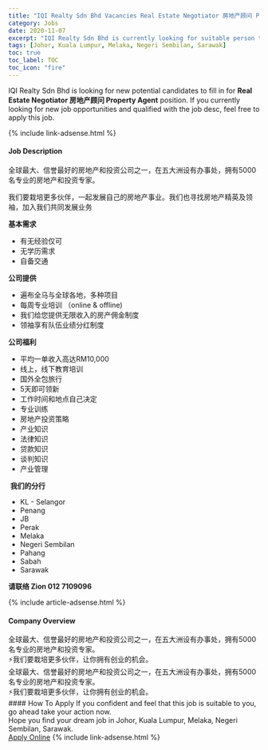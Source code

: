 ```yaml
---
title: "IQI Realty Sdn Bhd Vacancies Real Estate Negotiator 房地产顾问 Property Agent" 
category: Jobs 
date: 2020-11-07 
excerpt: "IQI Realty Sdn Bhd is currently looking for suitable person to fill in the Real Estate Negotiator 房地产顾问 Property Agent which positioned at Johor, Kuala Lumpur, Melaka, Negeri Sembilan, Sarawak" 
tags: [Johor, Kuala Lumpur, Melaka, Negeri Sembilan, Sarawak] 
toc: true 
toc_label: TOC 
toc_icon: "fire" 
--- 
```


<p>IQI Realty Sdn Bhd is looking for new potential candidates to fill in for <b>Real Estate Negotiator 房地产顾问 Property Agent</b> position. If you currently looking for new job opportunities and qualified with the job desc, feel free to apply this job.
</p>{% include link-adsense.html %} 
<div><div><div><h4>Job Description</h4></div></div><div><div><span><div><p>&#20840;&#29699;&#26368;&#22823;&#12289;&#20449;&#35465;&#26368;&#22909;&#30340;&#25151;&#22320;&#20135;&#21644;&#25237;&#36164;&#20844;&#21496;&#20043;&#19968;&#65292;&#22312;&#20116;&#22823;&#27954;&#35774;&#26377;&#21150;&#20107;&#22788;&#65292;&#25317;&#26377;5000&#21517;&#19987;&#19994;&#30340;&#25151;&#22320;&#20135;&#21644;&#25237;&#36164;&#19987;&#23478;&#12290;</p><p>&#25105;&#20204;&#35201;&#26685;&#22521;&#26356;&#22810;&#20249;&#20276;&#65292;&#19968;&#36215;&#21457;&#23637;&#33258;&#24049;&#30340;&#25151;&#22320;&#20135;&#20107;&#19994;&#12290;&#25105;&#20204;&#20063;&#23547;&#25214;&#25151;&#22320;&#20135;&#31934;&#33521;&#21450;&#39046;&#34966;&#65292;&#21152;&#20837;&#25105;&#20204;&#20849;&#21516;&#21457;&#23637;&#19994;&#21153;</p><p><strong>&#22522;&#26412;&#38656;&#27714;</strong></p><ul><li>&#26377;&#26080;&#32463;&#39564;&#20165;&#21487;</li><li>&#26080;&#23398;&#21382;&#38656;&#27714;</li><li>&#33258;&#22791;&#20132;&#36890;</li></ul><p><strong>&#20844;&#21496;&#25552;&#20379;</strong></p><ul><li>&#36941;&#24067;&#20840;&#39532;&#19982;&#20840;&#29699;&#21508;&#22320;&#65292;&#22810;&#31181;&#39033;&#30446;</li><li>&#27599;&#21608;&#19987;&#19994;&#22521;&#35757; &#65288;online &amp; offline)</li><li>&#25105;&#20204;&#32473;&#24744;&#25552;&#20379;&#26080;&#38480;&#25910;&#20837;&#30340;&#25151;&#20135;&#20323;&#37329;&#21046;&#24230;</li><li>&#39046;&#34966;&#20139;&#26377;&#38431;&#20237;&#19994;&#32489;&#20998;&#32418;&#21046;&#24230;</li></ul><p><strong>&#20844;&#21496;&#31119;&#21033;</strong></p><ul><li>&#24179;&#22343;&#19968;&#21333;&#25910;&#20837;&#39640;&#36798;RM10,000</li><li>&#32447;&#19978;&#65292;&#32447;&#19979;&#25945;&#32946;&#22521;&#35757;</li><li>&#22269;&#22806;&#20840;&#21253;&#26053;&#34892;</li><li>5&#22825;&#21363;&#21487;&#39046;&#26032;</li><li>&#24037;&#20316;&#26102;&#38388;&#21644;&#22320;&#28857;&#33258;&#24049;&#20915;&#23450;</li><li>&#19987;&#19994;&#35757;&#32451;</li><li>&#25151;&#22320;&#20135;&#25237;&#36164;&#31574;&#30053;</li><li>&#20135;&#19994;&#30693;&#35782;</li><li>&#27861;&#24459;&#30693;&#35782;</li><li>&#36151;&#27454;&#30693;&#35782;</li><li>&#35848;&#21028;&#30693;&#35782;</li><li>&#20135;&#19994;&#31649;&#29702;</li></ul><p>&#160;<strong>&#25105;&#20204;&#30340;&#20998;&#34892;</strong></p><ul><li>KL - Selangor</li><li>Penang</li><li>JB</li><li>Perak</li><li>Melaka</li><li>Negeri Sembilan</li><li>Pahang</li><li>Sabah</li><li>Sarawak</li></ul><p><strong>&#35831;&#32852;&#32476; Zion&#160;012 7109096</strong></p></div></span></div></div></div> 
{% include article-adsense.html %} 
<div><div><div><h4>Company Overview</h4></div></div><div><div><span><div><div>&#20840;&#29699;&#26368;&#22823;&#12289;&#20449;&#35465;&#26368;&#22909;&#30340;&#25151;&#22320;&#20135;&#21644;&#25237;&#36164;&#20844;&#21496;&#20043;&#19968;&#65292;&#22312;&#20116;&#22823;&#27954;&#35774;&#26377;&#21150;&#20107;&#22788;&#65292;&#25317;&#26377;5000&#21517;&#19987;&#19994;&#30340;&#25151;&#22320;&#20135;&#21644;&#25237;&#36164;&#19987;&#23478;&#12290;<br>
&#9889;&#25105;&#20204;&#35201;&#26685;&#22521;&#26356;&#22810;&#20249;&#20276;&#65292;&#35753;&#20320;&#25317;&#26377;&#21019;&#19994;&#30340;&#26426;&#20250;&#12290;</div>
<div>&#20840;&#29699;&#26368;&#22823;&#12289;&#20449;&#35465;&#26368;&#22909;&#30340;&#25151;&#22320;&#20135;&#21644;&#25237;&#36164;&#20844;&#21496;&#20043;&#19968;&#65292;&#22312;&#20116;&#22823;&#27954;&#35774;&#26377;&#21150;&#20107;&#22788;&#65292;&#25317;&#26377;5000&#21517;&#19987;&#19994;&#30340;&#25151;&#22320;&#20135;&#21644;&#25237;&#36164;&#19987;&#23478;&#12290;<br>
&#9889;&#25105;&#20204;&#35201;&#26685;&#22521;&#26356;&#22810;&#20249;&#20276;&#65292;&#35753;&#20320;&#25317;&#26377;&#21019;&#19994;&#30340;&#26426;&#20250;&#12290;</div></div></span></div></div></div> 
#### How To Apply 
If you confident and feel that this job is suitable to you, go ahead take your action now. <br/> 
Hope you find your dream job in Johor, Kuala Lumpur, Melaka, Negeri Sembilan, Sarawak. <br/> 
<a href="https://www.jobstreet.com.my/en/job/real-estate-negotiator-房地产顾问-property-agent-4409218?jobId=jobstreet-my-job-4409218&sectionRank=30&token=0~02ac2a82-081c-4332-aadc-b19b9fad67d8&fr=SRP%20View%20In%20New%20Ta" class="btn btn--info" target="_blank" rel="nofollow noopenner">Apply Online</a> 
{% include link-adsense.html %} 
